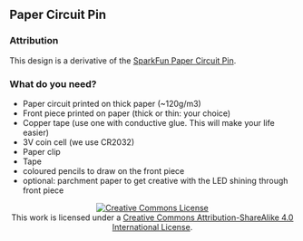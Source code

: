 ## Paper Circuit Pin

### Attribution
This design is a derivative of the [SparkFun Paper Circuit Pin](https://learn.sparkfun.com/tutorials/paper-circuit-pin).

### What do you need?
- Paper circuit printed on thick paper (~120g/m3)
- Front piece printed on paper (thick or thin: your choice)
- Copper tape (use one with conductive glue. This will make your life easier)
- 3V coin cell (we use CR2032)
- Paper clip
- Tape
- coloured pencils to draw on the front piece
- optional: parchment paper to get creative with the LED shining through front piece


<p align="center">
  <a rel="license" href="http://creativecommons.org/licenses/by-sa/4.0/"><img alt="Creative Commons License" style="border-width:0" src="https://i.creativecommons.org/l/by-sa/4.0/88x31.png" /></a><br />This work is licensed under a <a rel="license" href="http://creativecommons.org/licenses/by-sa/4.0/">Creative Commons Attribution-ShareAlike 4.0 International License</a>.
